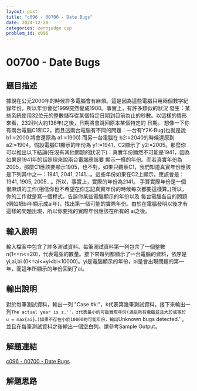 ```yaml
---
layout: post
title: "c096 - 00700 - Date Bugs"
date: 2024-12-20
categories: zerojudge cpp
problem_id: c096
---
```


# 00700 - Date Bugs

## 題目描述

據說在公元2000年的時候許多電腦會有麻煩。這是因為這些電腦只用兩個數字紀錄年份，所以年份會從1999突然變成1900。事實上，有許多類似的狀況 發生：某些系統使用32位元的整數儲存從某個特定日期到目前為止的秒數。以這樣的情形來看，232秒(大約136年)之後，日期將會跳回原本某個特定的 日期。  想像一下你有兩台電腦C1和C2，而且這兩台電腦有不同的問題：一台有Y2K-Bug(也就是說 b1:=2000 將會還原為 a1:=1900) 而另一台電腦在 b2:=2040的時候還原到 a2:=1904。假設電腦C1顯示的年份為 y1:=1941，C2顯示了 y2:=2005。那麼你可以推出以下結論(在沒有其他問題的狀況下)：真實年份顯然不可能是1941，因為如果是1941年的話照理來說兩台電腦應該要 顯示一樣的年份。而若真實年份為2005，那麼C1應該要顯示1905，也不對。如果只觀察C1，我們知道真實年份應該是下列其中之一：1941, 2041, 2141...。這些年份如果在C2上顯示，應該會是：1941, 1905, 2005...。所以，事實上，實際的年份為2141。  手算實際年份是一個很麻煩的工作(相信你也不希望在你忘記真實年份的時候每次都要這樣算。)所以，你的工作就是寫一個程式，告訴你某些電腦顯示的年份以及 每台電腦各自的問題(例如把bi年顯示成ai年)，找出第一個可能的實際年份。由於在電腦發明以後才有這樣的問題出現，所以你要找的實際年份應該在所有的 ai之後。

## 輸入說明

輸入檔案中包含了許多測試資料。每筆測試資料第一列包含了一個整數 n(1<=n<=20)，代表電腦的數量。接下來每列都顯示了一台電腦的資料，依序是yi,ai,bi (0<=ai<=yi<bi<10000)。yi是電腦顯示的年份，bi是會出現問題的第一年，而這年所顯示的年份回到了ai。

## 輸出說明

對於每筆測試資料，輸出一列 "Case #k:"，k代表第幾筆測試資料。接下來輸出一列``The actual year is z.''，z代表最小的可能實際年份(滿足所有電腦並且大於或等於 u = max{ai}。)如果不存在小於10000的可能年份，輸出``Unknown bugs detected.''。並且在每筆測試資料之後輸出一個空白列。請參考Sample Output。

## 解題連結

[c096 - 00700 - Date Bugs](https://zerojudge.tw/ShowProblem?problemid=c096)

## 解題思路

